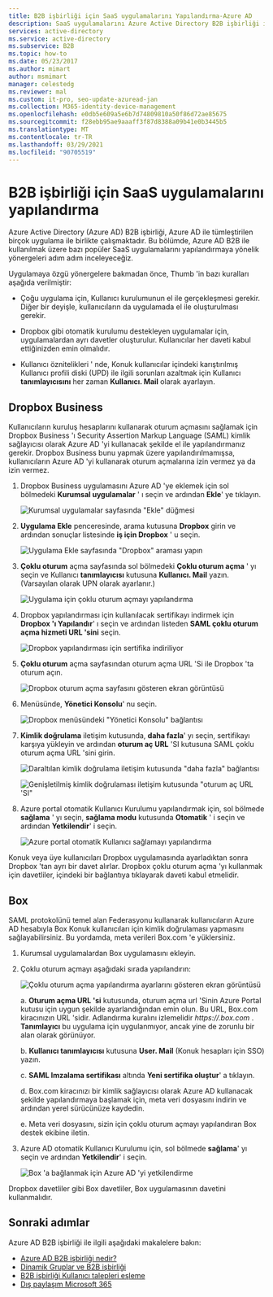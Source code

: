```yaml
---
title: B2B işbirliği için SaaS uygulamalarını Yapılandırma-Azure AD
description: SaaS uygulamalarını Azure Active Directory B2B işbirliği için yapılandırmayı ve kullanılabilir ek kaynakları görüntülemeyi öğrenin.
services: active-directory
ms.service: active-directory
ms.subservice: B2B
ms.topic: how-to
ms.date: 05/23/2017
ms.author: mimart
author: msmimart
manager: celestedg
ms.reviewer: mal
ms.custom: it-pro, seo-update-azuread-jan
ms.collection: M365-identity-device-management
ms.openlocfilehash: e0db5e609a5e6b7d74809810a50f86d72ae85675
ms.sourcegitcommit: f28ebb95ae9aaaff3f87d8388a09b41e0b3445b5
ms.translationtype: MT
ms.contentlocale: tr-TR
ms.lasthandoff: 03/29/2021
ms.locfileid: "90705519"
---
```

# <a name="configure-saas-apps-for-b2b-collaboration"></a>B2B işbirliği için SaaS uygulamalarını yapılandırma

Azure Active Directory (Azure AD) B2B işbirliği, Azure AD ile tümleştirilen birçok uygulama ile birlikte çalışmaktadır. Bu bölümde, Azure AD B2B ile kullanılmak üzere bazı popüler SaaS uygulamalarını yapılandırmaya yönelik yönergeleri adım adım inceleyeceğiz.

Uygulamaya özgü yönergelere bakmadan önce, Thumb 'in bazı kuralları aşağıda verilmiştir:

* Çoğu uygulama için, Kullanıcı kurulumunun el ile gerçekleşmesi gerekir. Diğer bir deyişle, kullanıcıların da uygulamada el ile oluşturulması gerekir.

* Dropbox gibi otomatik kurulumu destekleyen uygulamalar için, uygulamalardan ayrı davetler oluşturulur. Kullanıcılar her daveti kabul ettiğinizden emin olmalıdır.

* Kullanıcı öznitelikleri ' nde, Konuk kullanıcılar içindeki karıştırılmış Kullanıcı profili diski (UPD) ile ilgili sorunları azaltmak için Kullanıcı **tanımlayıcısını** her zaman **Kullanıcı. Mail** olarak ayarlayın.


## <a name="dropbox-business"></a>Dropbox Business

Kullanıcıların kuruluş hesaplarını kullanarak oturum açmasını sağlamak için Dropbox Business 'ı Security Assertion Markup Language (SAML) kimlik sağlayıcısı olarak Azure AD 'yi kullanacak şekilde el ile yapılandırmanız gerekir. Dropbox Business bunu yapmak üzere yapılandırılmamışsa, kullanıcıların Azure AD 'yi kullanarak oturum açmalarına izin vermez ya da izin vermez.

1. Dropbox Business uygulamasını Azure AD 'ye eklemek için sol bölmedeki **Kurumsal uygulamalar** ' ı seçin ve ardından **Ekle**' ye tıklayın.

   ![Kurumsal uygulamalar sayfasında "Ekle" düğmesi](media/configure-saas-apps/add-dropbox.png)

2. **Uygulama Ekle** penceresinde, arama kutusuna **Dropbox** girin ve ardından sonuçlar listesinde **iş için Dropbox** ' u seçin.

   ![Uygulama Ekle sayfasında "Dropbox" araması yapın](media/configure-saas-apps/add-app-dialog.png)

3. **Çoklu oturum** açma sayfasında sol bölmedeki **Çoklu oturum açma** ' yı seçin ve Kullanıcı **tanımlayıcısı** kutusuna **Kullanıcı. Mail** yazın. (Varsayılan olarak UPN olarak ayarlanır.)

   ![Uygulama için çoklu oturum açmayı yapılandırma](media/configure-saas-apps/configure-app-sso.png)

4. Dropbox yapılandırması için kullanılacak sertifikayı indirmek için **Dropbox 'ı Yapılandır**' ı seçin ve ardından listeden **SAML çoklu oturum açma hizmeti URL 'sini** seçin.

   ![Dropbox yapılandırması için sertifika indiriliyor](media/configure-saas-apps/download-certificate.png)

5. **Çoklu oturum** açma sayfasından oturum açma URL 'Si ile Dropbox 'ta oturum açın.

   ![Dropbox oturum açma sayfasını gösteren ekran görüntüsü](media/configure-saas-apps/sign-in-to-dropbox.png)

6. Menüsünde, **Yönetici Konsolu**' nu seçin.

   ![Dropbox menüsündeki "Yönetici Konsolu" bağlantısı](media/configure-saas-apps/dropbox-menu.png)

7. **Kimlik doğrulama** iletişim kutusunda, **daha fazla**' yı seçin, sertifikayı karşıya yükleyin ve ardından **oturum aç URL** 'SI kutusuna SAML çoklu oturum açma URL 'sini girin.

   ![Daraltılan kimlik doğrulama iletişim kutusunda "daha fazla" bağlantısı](media/configure-saas-apps/dropbox-auth-01.png)

   ![Genişletilmiş kimlik doğrulaması iletişim kutusunda "oturum aç URL 'SI"](media/configure-saas-apps/paste-single-sign-on-URL.png)

8. Azure portal otomatik Kullanıcı Kurulumu yapılandırmak için, sol bölmede **sağlama** ' yı seçin, **sağlama modu** kutusunda **Otomatik** ' i seçin ve ardından **Yetkilendir**' i seçin.

   ![Azure portal otomatik Kullanıcı sağlamayı yapılandırma](media/configure-saas-apps/set-up-automatic-provisioning.png)

Konuk veya üye kullanıcıları Dropbox uygulamasında ayarladıktan sonra Dropbox 'tan ayrı bir davet alırlar. Dropbox çoklu oturum açma 'yı kullanmak için davetliler, içindeki bir bağlantıya tıklayarak daveti kabul etmelidir.

## <a name="box"></a>Box
SAML protokolünü temel alan Federasyonu kullanarak kullanıcıların Azure AD hesabıyla Box Konuk kullanıcıları için kimlik doğrulaması yapmasını sağlayabilirsiniz. Bu yordamda, meta verileri Box.com 'e yüklersiniz.

1. Kurumsal uygulamalardan Box uygulamasını ekleyin.

2. Çoklu oturum açmayı aşağıdaki sırada yapılandırın:

   ![Çoklu oturum açma yapılandırma ayarlarını gösteren ekran görüntüsü](media/configure-saas-apps/configure-box-sso.png)

   a. **Oturum açma URL 'si** kutusunda, oturum açma url 'Sinin Azure Portal kutusu için uygun şekilde ayarlandığından emin olun. Bu URL, Box.com kiracınızın URL 'sidir. Adlandırma kuralını izlemelidir *https://.box.com* .  
   **Tanımlayıcı** bu uygulama için uygulanmıyor, ancak yine de zorunlu bir alan olarak görünüyor.

   b. **Kullanıcı tanımlayıcısı** kutusuna **User. Mail** (Konuk hesapları için SSO) yazın.

   c. **SAML Imzalama sertifikası** altında **Yeni sertifika oluştur**' a tıklayın.

   d. Box.com kiracınızı bir kimlik sağlayıcısı olarak Azure AD kullanacak şekilde yapılandırmaya başlamak için, meta veri dosyasını indirin ve ardından yerel sürücünüze kaydedin.

   e. Meta veri dosyasını, sizin için çoklu oturum açmayı yapılandıran Box destek ekibine iletin.

3. Azure AD otomatik Kullanıcı Kurulumu için, sol bölmede **sağlama**' yı seçin ve ardından **Yetkilendir**' i seçin.

   ![Box 'a bağlanmak için Azure AD 'yi yetkilendirme](media/configure-saas-apps/auth-azure-ad-to-connect-to-box.png)

Dropbox davetliler gibi Box davetliler, Box uygulamasının davetini kullanmalıdır.

## <a name="next-steps"></a>Sonraki adımlar

Azure AD B2B işbirliği ile ilgili aşağıdaki makalelere bakın:

- [Azure AD B2B işbirliği nedir?](what-is-b2b.md)
- [Dinamik Gruplar ve B2B işbirliği](use-dynamic-groups.md)
- [B2B işbirliği Kullanıcı talepleri eşleme](claims-mapping.md)
- [Dış paylaşım Microsoft 365](o365-external-user.md)

